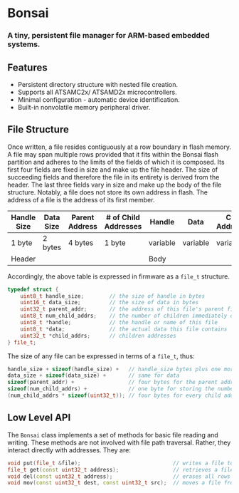 # Bonsai
### A tiny, persistent file manager for ARM-based embedded systems.


## Features
- Persistent directory structure with nested file creation.
- Supports all ATSAMC2x/ ATSAMD2x microcontrollers.
- Minimal configuration - automatic device identification.
- Built-in nonvolatile memory peripheral driver.

## File Structure
Once written, a file resides contiguously at a row boundary in flash memory. 
A file may span multiple rows provided that it fits within the Bonsai flash partition and adheres to the limits of the fields of which it is composed.
Its first four fields are fixed in size and make up the file header.
The size of succeeding fields and therefore the file in its entirety is derived from the header.
The last three fields vary in size and make up the body of the file structure.
Notably, a file does not store its own address in flash. The address of a file is the address of its first member.

<table class="tg">
<thead>
  <tr>
    <th class="tg-0pky">Handle Size</th>
    <th class="tg-0pky">Data Size</th>
    <th class="tg-0pky">Parent Address</th>
    <th class="tg-0pky"># of Child Addresses</th>
    <th class="tg-0pky">Handle</th>
    <th class="tg-0pky">Data</th>
    <th class="tg-0pky">Child Addresses</th>
  </tr>
</thead>
<tbody>
  <tr>
    <td class="tg-0pky">1 byte</td>
    <td class="tg-0pky">2 bytes</td>
    <td class="tg-0pky">4 bytes</td>
    <td class="tg-0pky">1 byte</td>
    <td class="tg-0pky">variable</td>
    <td class="tg-0pky">variable</td>
    <td class="tg-0pky">variable</td>
  </tr>
  <tr>
    <td class="tg-c3ow" colspan="4">Header</td>
    <td class="tg-c3ow" colspan="3">Body</td>
  </tr>
</tbody>
</table>

Accordingly, the above table is expressed in firmware as a `file_t` structure.


```c++
typedef struct {
    uint8_t handle_size;        // the size of handle in bytes
    uint16_t data_size;         // the size of data in bytes
    uint32_t parent_addr;       // the address of this file's parent file
    uint8_t num_child_addrs;    // the number of children immediately descendant from this file
    uint8_t *handle;            // the handle or name of this file
    uint8_t *data;              // the actual data this file contains
    uint32_t *child_addrs;      // children addresses
} file_t;
```

The size of any file can be expressed in terms of a `file_t`, thus:
```c++
handle_size + sizeof(handle_size) +   // handle_size bytes plus one more for storing the size of handle_size
data_size + sizeof(data_size) +       // same for data
sizeof(parent_addr) +                 // four bytes for the parent address
sizeof(num_child_addrs) +             // one byte for storing the number of child addresses
(num_child_addrs * sizeof(uint32_t)); // four bytes for every child address
```

## Low Level API
The `Bonsai` class implements a set of methods for basic file reading and writing. 
These methods are not involved with file path traversal. Rather, they interact directly with addresses.
They are:
```c++
void put(file_t &file);                             // writes a file to flash memory
file_t get(const uint32_t address);                 // retrieves a file from memory
void del(const uint32_t address);                   // erases all rows containing a file
void mov(const uint32_t dest, const uint32_t src);  // moves a file from src to dest
```